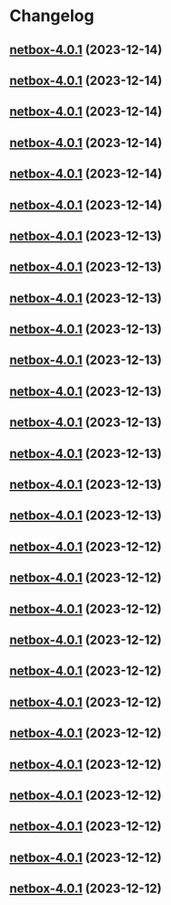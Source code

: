 # Changelog



## [netbox-4.0.1](https://github.com/truecharts/charts/compare/netbox-3.0.42...netbox-4.0.1) (2023-12-14)




## [netbox-4.0.1](https://github.com/truecharts/charts/compare/netbox-3.0.42...netbox-4.0.1) (2023-12-14)




## [netbox-4.0.1](https://github.com/truecharts/charts/compare/netbox-3.0.42...netbox-4.0.1) (2023-12-14)




## [netbox-4.0.1](https://github.com/truecharts/charts/compare/netbox-3.0.42...netbox-4.0.1) (2023-12-14)




## [netbox-4.0.1](https://github.com/truecharts/charts/compare/netbox-3.0.42...netbox-4.0.1) (2023-12-14)




## [netbox-4.0.1](https://github.com/truecharts/charts/compare/netbox-3.0.42...netbox-4.0.1) (2023-12-14)




## [netbox-4.0.1](https://github.com/truecharts/charts/compare/netbox-3.0.42...netbox-4.0.1) (2023-12-13)




## [netbox-4.0.1](https://github.com/truecharts/charts/compare/netbox-3.0.42...netbox-4.0.1) (2023-12-13)




## [netbox-4.0.1](https://github.com/truecharts/charts/compare/netbox-3.0.42...netbox-4.0.1) (2023-12-13)




## [netbox-4.0.1](https://github.com/truecharts/charts/compare/netbox-3.0.42...netbox-4.0.1) (2023-12-13)




## [netbox-4.0.1](https://github.com/truecharts/charts/compare/netbox-3.0.42...netbox-4.0.1) (2023-12-13)




## [netbox-4.0.1](https://github.com/truecharts/charts/compare/netbox-3.0.42...netbox-4.0.1) (2023-12-13)




## [netbox-4.0.1](https://github.com/truecharts/charts/compare/netbox-3.0.42...netbox-4.0.1) (2023-12-13)




## [netbox-4.0.1](https://github.com/truecharts/charts/compare/netbox-3.0.42...netbox-4.0.1) (2023-12-13)




## [netbox-4.0.1](https://github.com/truecharts/charts/compare/netbox-3.0.42...netbox-4.0.1) (2023-12-13)




## [netbox-4.0.1](https://github.com/truecharts/charts/compare/netbox-3.0.42...netbox-4.0.1) (2023-12-13)




## [netbox-4.0.1](https://github.com/truecharts/charts/compare/netbox-3.0.42...netbox-4.0.1) (2023-12-12)




## [netbox-4.0.1](https://github.com/truecharts/charts/compare/netbox-3.0.42...netbox-4.0.1) (2023-12-12)




## [netbox-4.0.1](https://github.com/truecharts/charts/compare/netbox-3.0.42...netbox-4.0.1) (2023-12-12)




## [netbox-4.0.1](https://github.com/truecharts/charts/compare/netbox-3.0.42...netbox-4.0.1) (2023-12-12)




## [netbox-4.0.1](https://github.com/truecharts/charts/compare/netbox-3.0.42...netbox-4.0.1) (2023-12-12)




## [netbox-4.0.1](https://github.com/truecharts/charts/compare/netbox-3.0.42...netbox-4.0.1) (2023-12-12)




## [netbox-4.0.1](https://github.com/truecharts/charts/compare/netbox-3.0.42...netbox-4.0.1) (2023-12-12)




## [netbox-4.0.1](https://github.com/truecharts/charts/compare/netbox-3.0.42...netbox-4.0.1) (2023-12-12)




## [netbox-4.0.1](https://github.com/truecharts/charts/compare/netbox-3.0.42...netbox-4.0.1) (2023-12-12)




## [netbox-4.0.1](https://github.com/truecharts/charts/compare/netbox-3.0.42...netbox-4.0.1) (2023-12-12)




## [netbox-4.0.1](https://github.com/truecharts/charts/compare/netbox-3.0.42...netbox-4.0.1) (2023-12-12)




## [netbox-4.0.1](https://github.com/truecharts/charts/compare/netbox-3.0.42...netbox-4.0.1) (2023-12-12)

